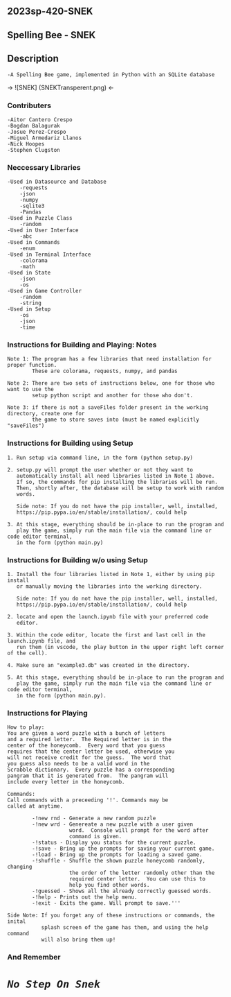 
## 2023sp-420-SNEK
## Spelling Bee - SNEK

## Description

    -A Spelling Bee game, implemented in Python with an SQLite database


-> ![SNEK] (SNEKTransperent.png) <-

### Contributers

    -Aitor Cantero Crespo
    -Bogdan Balagurak
    -Josue Perez-Crespo
    -Miguel Armedariz Llanos
    -Nick Hoopes
    -Stephen Clugston

### Neccessary Libraries

    -Used in Datasource and Database
        -requests
        -json
        -numpy
        -sqlite3
        -Pandas
    -Used in Puzzle Class
        -random
    -Used in User Interface
        -abc
    -Used in Commands
        -enum
    -Used in Terminal Interface
        -colorama
        -math
    -Used in State
        -json
        -os
    -Used in Game Controller
        -random
        -string
    -Used in Setup
        -os
        -json
        -time
    

### Instructions for Building and Playing: Notes

    Note 1: The program has a few libraries that need installation for proper function.
            These are colorama, requests, numpy, and pandas

    Note 2: There are two sets of instructions below, one for those who want to use the 
            setup python script and another for those who don't.

    Note 3: if there is not a saveFiles folder present in the working directory, create one for
            the game to store saves into (must be named explicitly "saveFiles")


### Instructions for Building using Setup

    1. Run setup via command line, in the form (python setup.py)

    2. setup.py will prompt the user whether or not they want to 
       automatically install all need libraries listed in Note 1 above.
       If so, the commands for pip installing the libraries will be run.
       Then, shortly after, the database will be setup to work with random
       words.

       Side note: If you do not have the pip installer, well, installed,
       https://pip.pypa.io/en/stable/installation/, could help
    
    3. At this stage, everything should be in-place to run the program and 
       play the game, simply run the main file via the command line or code editor terminal,
       in the form (python main.py)



### Instructions for Building w/o using Setup

    1. Install the four libraries listed in Note 1, either by using pip install
       or manually moving the libraries into the working directory.

       Side note: If you do not have the pip installer, well, installed,
       https://pip.pypa.io/en/stable/installation/, could help

    2. locate and open the launch.ipynb file with your preferred code
       editor.

    3. Within the code editor, locate the first and last cell in the launch.ipynb file, and
       run them (in vscode, the play button in the upper right left corner of the cell).
    
    4. Make sure an "example3.db" was created in the directory.
    
    5. At this stage, everything should be in-place to run the program and 
       play the game, simply run the main file via the command line or code editor terminal,
       in the form (python main.py).

### Instructions for Playing

    How to play:
    You are given a word puzzle with a bunch of letters
    and a required letter.  The Required letter is in the
    center of the honeycomb.  Every word that you guess
    requires that the center letter be used, otherwise you
    will not receive credit for the guess.  The word that
    you guess also needs to be a valid word in the
    Scrabble dictionary.  Every puzzle has a corresponding
    pangram that it is generated from.  The pangram will
    include every letter in the honeycomb.

    Commands:
    Call commands with a preceeding '!'. Commands may be
    called at anytime.

            -!new rnd - Generate a new random puzzle
            -!new wrd - Genereate a new puzzle with a user given
                        word.  Console will prompt for the word after
                        command is given.
            -!status - Display you status for the current puzzle.
            -!save - Bring up the prompts for saving your current game.
            -!load - Bring up the prompts for loading a saved game.
            -!shuffle - Shuffle the shown puzzle honeycomb randomly, changing
                        the order of the letter randomly other than the 
                        required center letter.  You can use this to
                        help you find other words.
            -!guessed - Shows all the already correctly guessed words.
            -!help - Prints out the help menu.
            -!exit - Exits the game. Will prompt to save.'''

    Side Note: If you forget any of these instructions or commands, the inital
               splash screen of the game has them, and using the help command
               will also bring them up!



### And Remember
    
#  ***`No Step On Snek`*** 

        

